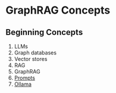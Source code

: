 # GraphRAG Concepts

## Beginning Concepts

1. LLMs
2. Graph databases
3. Vector stores
4. RAG
5. GraphRAG
6. [Prompts](./prompts.md)
7. [Ollama](ollama.md)
